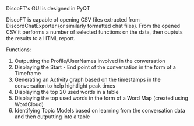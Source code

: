 DiscoFT's GUI is designed in PyQT


DiscoFT is capable of opening CSV files extracted from DiscordChatExporter (or similarly formatted chat files).
From the opened CSV it performs a number of selected functions on the data, then ouptuts the results to a HTML report.

Functions:
1) Outputting the Profile/UserNames involved in the conversation
2) Displaying the Start - End point of the conversation in the form of a Timeframe
3) Generating an Activity graph based on the timestamps in the conversation to help hightlight peak times
4) Displaying the top 20 used words in a table
5) Displaying the top used words in the form of a Word Map (created using WordCloud)
6) Identifying Topic Models based on learning from the conversation data and then outputting into a table
